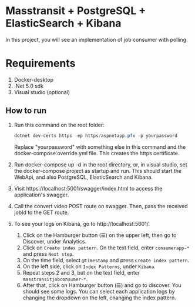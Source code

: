 # Masstransit + PostgreSQL + ElasticSearch + Kibana
In this project, you will see an implementation of job consumer with polling.

# Requirements
1. Docker-desktop
2. .Net 5.0 sdk
3. Visual studio (optional)

## How to run
1. Run this command on the root folder: 
    ```csharp
    dotnet dev-certs https -ep https/aspnetapp.pfx -p yourpassword
    ```
    Replace "yourpassword" with something else in this command and the docker-compose.override.yml file. This creates the https certificate.

2. Run docker-compose up -d in the root directory, or, in visual studio, set the docker-compose project as startup and run. This should start the WebApi, and also PostgreSQL, ElasticSearch and Kibana.

3. Visit https://localhost:5001/swagger/index.html to access the application's swagger.

4. Call the convert video POST route on swagger. Then, pass the received jobId to the GET route.

5. To see your logs on Kibana, go to http://localhost:5601/.
    1. Click on the Hamburger button (☰) on the upper left, then go to Discover, under Analytics.
    2. Click on `Create index pattern`. On the text field, enter `consumerapp-*` and press `Next step`.
    3. On the time field, select `@timestamp` and press `Create index pattern`.
    4. On the left side, click on `Index Patterns`, under `Kibana`.
    5. Repeat steps 2 and 3, but on the text field, enter `masstransitjobconsumer-*`.
    6. After that, click on Hamburger button (☰) and go to discover. You should see some logs. You can select each application logs by changing the dropdown on the left, changing the index pattern.